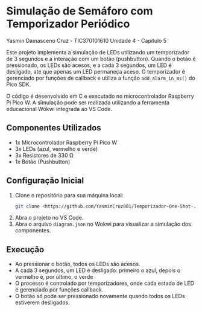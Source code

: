 # Simulação de Semáforo com Temporizador Periódico
Yasmin Damasceno Cruz - TIC370101610 
Unidade 4 - Capítulo 5

Este projeto implementa a simulação de LEDs utilizando um temporizador de 3 segundos e a interação com um botão (pushbutton). Quando o botão é pressionado, os LEDs são acesos, e a cada 3 segundos, um LED é desligado, até que apenas um LED permaneça aceso. O temporizador é gerenciado por funções de callback e utiliza a função `add_alarm_in_ms()` do Pico SDK.

O código é desenvolvido em C e executado no microcontrolador Raspberry Pi Pico W. A simulação pode ser realizada utilizando a ferramenta educacional Wokwi integrada ao VS Code.


## Componentes Utilizados

- 1x Microcontrolador Raspberry Pi Pico W
- 3x LEDs (azul, vermelho e verde)
- 3x Resistores de 330 Ω
- 1x Botão (Pushbutton)

## Configuração Inicial

1. Clone o repositório para sua máquina local:
   ```bash
   git clone <https://github.com/YasminCruz001/Temporizador-One-Shot-.git>
   ```
2. Abra o projeto no VS Code.
3. Abra o arquivo `diagram.json` no Wokwi para visualizar a simulação dos componentes.

## Execução

- Ao pressionar o botão, todos os LEDs são acesos.
- A cada 3 segundos, um LED é desligado: primeiro o azul, depois o vermelho e, por último, o verde
- O processo é controlado por temporizadores, onde cada estado de LED é gerenciado por funções callback.
- O botão só pode ser pressionado novamente quando todos os LEDs estiverem desligados.